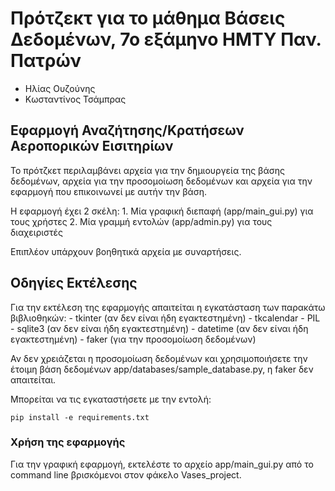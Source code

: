 # Πρότζεκτ για το μάθημα Βάσεις Δεδομένων, 7ο εξάμηνο ΗΜΤΥ Παν. Πατρών

- Ηλίας Ουζούνης
- Κωσταντίνος Τσάμπρας

## Εφαρμογή Αναζήτησης/Κρατήσεων Αεροπορικών Εισιτηρίων

Το πρότζκετ περιλαμβάνει αρχεία για την δημιουργεία της βάσης δεδομένων, αρχεία για την προσομοίωση δεδομένων και αρχεία για την εφαρμογή που επικοινωνεί με αυτήν την βάση. 

Η εφαρμογή έχει 2 σκέλη:
    1. Μία γραφική διεπαφή (app/main_gui.py) για τους χρήστες
    2. Μία γραμμή εντολών (app/admin.py) για τους διαχειριστές

Επιπλέον υπάρχουν βοηθητικά αρχεία με συναρτήσεις.

## Οδηγίες Εκτέλεσης 

Για την εκτέλεση της εφαρμογής απαιτείται η εγκατάσταση των παρακάτω βιβλιοθηκών:
    - tkinter (αν δεν είναι ήδη εγακτεστημένη)
    - tkcalendar
    - PIL
    - sqlite3 (αν δεν είναι ήδη εγακτεστημένη)
    - datetime (αν δεν είναι ήδη εγακτεστημένη)
    - faker (για την προσομοίωση δεδομένων)

Αν δεν χρειάζεται η προσομοίωση δεδομένων και χρησιμοποιήσετε την έτοιμη βάση δεδομένων app/databases/sample_database.py, η faker δεν απαιτείται.

Μπορείται να τις εγκαταστήσετε με την εντολή:

```shell
pip install -e requirements.txt
```

### Χρήση της εφαρμογής

Για την γραφική εφαρμογή, εκτελέστε το αρχείο app/main_gui.py από το command line βρισκόμενοι στον φάκελο Vases_project.